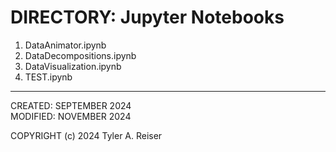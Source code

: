 
# DIRECTORY: Jupyter Notebooks

1. DataAnimator.ipynb
2. DataDecompositions.ipynb
3. DataVisualization.ipynb
4. TEST.ipynb

---

CREATED:        SEPTEMBER   2024  
MODIFIED:       NOVEMBER    2024

COPYRIGHT (c) 2024 Tyler A. Reiser
